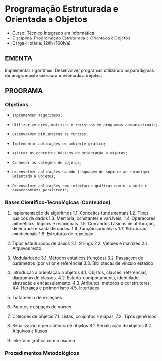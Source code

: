 # Programação Estruturada e Orientada a Objetos 


* Curso: Técnico Integrado em Informática
* Disciplina: Programação Estruturada e Orientada a Objetos                          
* Carga-Horária: 120h (160h/a)

## EMENTA

Implementar algoritmos. Desenvolver programas utilizando os paradigmas de programação estrutura e orientada a
objetos.

## PROGRAMA
### Objetivos

*     Implementar algoritmos;
*     Utilizar vetores, matrizes e registros em programas computacionais;
*     Desenvolver bibliotecas de funções;
*     Implementar aplicações em ambiente gráfico;
*     Aplicar os conceitos básicos de orientação a objetos;
*     Conhecer as coleções de objetos;
*     Desenvolver aplicações usando linguagem de suporte ao Paradigma Orientado a Objetos;
*     Desenvolver aplicações com interfaces gráficas com o usuário e armazenamento persistente;

### Bases Científico-Tecnológicas (Conteúdos)

1.    Implementação de algoritmos
      1.1. Conceitos fundamentais
      1.2. Tipos básicos de dados
      1.3. Memória, constantes e variáveis.
      1.4. Operadores aritméticos, lógicos e relacionais.
      1.5. Comandos básicos de atribuição, de entrada e saída de dados.
      1.6. Funções primitivas
      1.7. Estruturas condicionais
      1.8. Estruturas de repetição

2.    Tipos estruturados de dados
      2.1. Strings
      2.2. Vetores e matrizes
      2.3. Arquivos texto

3.    Modularidade
      3.1. Métodos estáticos (funções)
      3.2. Passagem de parâmetros (por valor e referência)
      3.3. Bibliotecas de vínculo estático

4.    Introdução à orientação a objetos
      4.1. Objetos, classes, referências, diagramas de classes.
      4.2. Estado, comportamento, identidade, abstração e encapsulamento.
      4.3. Atributos, métodos e construtores.
      4.4. Herança e polimorfismo
      4.5. Interfaces

5.    Tratamento de exceções

6.    Pacotes e espaços de nomes

7.    Coleções de objetos
      7.1. Listas, conjuntos e mapas.
      7.2. Tipos genéricos

8.    Serialização e persistência de objetos
      8.1. Serialização de objetos
      8.2. Arquivos e fluxos

9.    Interface gráfica com o usuário

### Procedimentos Metodológicos